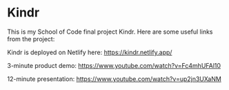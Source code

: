 # Kindr

This is my School of Code final project Kindr. Here are some useful links from the project:

Kindr is deployed on Netlify here: https://kindr.netlify.app/

3-minute product demo: https://www.youtube.com/watch?v=Fc4mhUFAl10

12-minute presentation: https://www.youtube.com/watch?v=up2jn3UXaNM
